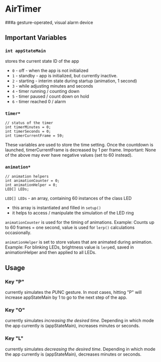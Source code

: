 # AirTimer
###a gesture-operated, visual alarm device

## Important Variables

### `int appStateMain`
stores the current state ID of the app
* `0` - off - when the app is not initialized
* `1` - standby - app is initialized, but currently inactive.
* `2` - starting - interim state during startup (animation, 1 second)
* `3` - while adjusting minutes and seconds
* `4` - timer running / counting down
* `5` - timer paused / count down on hold
* `6` - timer reached 0 / alarm

### `timer*`
```
// status of the timer
int timerMinutes = 0;
int timerSeconds = 0;
int timerCurrentFrame = 59;
```
These variables are used to store the time setting.
Once the countdown is launched, timerCurrentFrame is decreased by 1 per frame.
Important: None of the above may ever have negative values (set to 60 instead).

### `animation*`
```
// animation helpers
int animationCounter = 0;
int animationHelper = 0;
LED[] LEDs;
```

`LED[] LEDs` - an array, containing 60 instances of the class LED
* this array is instantiated and filled in `setup()`
* it helps to access / manipulate the simulation of the LED ring

`animationCounter` is used for the timing of animations.
Example: Counts up to 60 frames = one second, value is used for `lerp()` calculations occasionally.

`animationHelper` is set to store values that are animated during animation.
Example: For blinking LEDs, brightness value is `lerp`ed, saved in animationHelper and then applied to all LEDs.

## Usage

### Key "P"
currently simulates the *P*UNC gesture.
In most cases, hitting "P" will increase appStateMain by 1 to go to the next step of the app.

### Key "O"
currently simulates *increasing the desired time*.
Depending in which mode the app currently is (appStateMain), increases minutes or seconds.

### Key "L"
currently simulates *decreasing the desired time*.
Depending in which mode the app currently is (appStateMain), decreases minutes or seconds.
